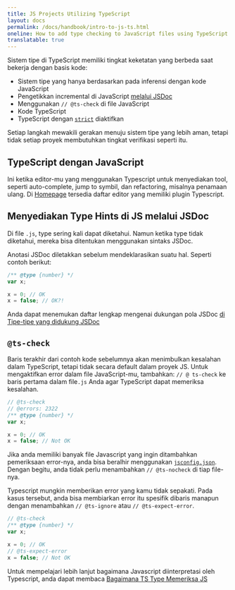 ```yaml
---
title: JS Projects Utilizing TypeScript
layout: docs
permalink: /docs/handbook/intro-to-js-ts.html
oneline: How to add type checking to JavaScript files using TypeScript
translatable: true
---
```


Sistem tipe di TypeScript memiliki tingkat keketatan yang berbeda saat bekerja dengan basis kode:

- Sistem tipe yang hanya berdasarkan pada inferensi dengan kode JavaScript
- Pengetikkan incremental di JavaScript [melalui JSDoc](/docs/handbook/jsdoc-supported-types.html)
- Menggunakan `// @ts-check` di file JavaScript
- Kode TypeScript
- TypeScript dengan [`strict`](/tsconfig#strict) diaktifkan

Setiap langkah mewakili gerakan menuju sistem tipe yang lebih aman, tetapi tidak setiap proyek membutuhkan tingkat verifikasi seperti itu.

## TypeScript dengan JavaScript

Ini ketika editor-mu yang menggunakan Typescript untuk menyediakan tool, seperti auto-complete, jump to symbil, dan refactoring, misalnya penamaan ulang.
Di [Homepage](/) tersedia daftar editor yang memiliki plugin Typescript.

## Menyediakan Type Hints di JS melalui JSDoc

Di file `.js`, type sering kali dapat diketahui. Namun ketika type tidak diketahui, mereka bisa ditentukan menggunakan sintaks JSDoc.

Anotasi JSDoc diletakkan sebelum mendeklarasikan suatu hal. Seperti contoh berikut:

```js twoslash
/** @type {number} */
var x;

x = 0; // OK
x = false; // OK?!
```

Anda dapat menemukan daftar lengkap mengenai dukungan pola JSDoc [di Tipe-tipe yang didukung JSDoc](/docs/handbook/jsdoc-supported-types.html)

## `@ts-check`

Baris terakhir dari contoh kode sebelumnya akan menimbulkan kesalahan dalam TypeScript, tetapi tidak secara default dalam proyek JS.
Untuk mengaktifkan error dalam file JavaScript-mu, tambahkan: `// @ ts-check` ke baris pertama dalam file`.js` Anda agar TypeScript dapat memeriksa kesalahan.

```js twoslash
// @ts-check
// @errors: 2322
/** @type {number} */
var x;

x = 0; // OK
x = false; // Not OK
```

Jika anda memiliki banyak file Javascript yang ingin ditambahkan pemeriksaan error-nya, anda bisa beralhir menggunakan [`jsconfig.json`](/docs/handbook/tsconfig-json.html).
Dengan begitu, anda tidak perlu menambahkan `// @ts-nocheck` di tiap file-nya.

Typescript mungkin memberikan error yang kamu tidak sepakati. Pada kasus tersebut, anda bisa membiarkan error itu spesifik dibaris manapun dengan menambahkan `// @ts-ignore` atau `// @ts-expect-error`.

```js twoslash
// @ts-check
/** @type {number} */
var x;

x = 0; // OK
// @ts-expect-error
x = false; // Not OK
```

Untuk mempelajari lebih lanjut bagaimana Javascript diinterpretasi oleh Typescript, anda dapat membaca [Bagaimana TS Type Memeriksa JS](/docs/handbook/type-checking-javascript-files.html)
